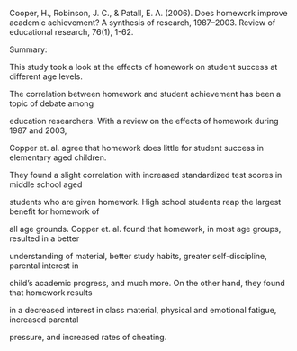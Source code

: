 Cooper, H., Robinson, J. C., & Patall, E. A. (2006). Does homework improve academic achievement? 
A synthesis of research, 1987–2003. Review of educational research, 76(1), 1-62.

Summary: 


This study took a look at the effects of homework on student success at different age levels. 

The correlation between homework and student achievement has been a topic of debate among 

education researchers. With a review on the effects of homework during 1987 and 2003, 

Copper et. al. agree that homework does little for student success in elementary aged children. 

They found a slight correlation with increased standardized test scores in middle school aged 

students who are given homework. High school students reap the largest benefit for homework of 

all age grounds. Copper et. al. found that homework, in most age groups, resulted in a better 

understanding of material, better study habits, greater self-discipline, parental interest in 

child’s academic progress, and much more. On the other hand, they found that homework results 

in a decreased interest in class material, physical and emotional fatigue, increased parental 

pressure, and increased rates of cheating.

